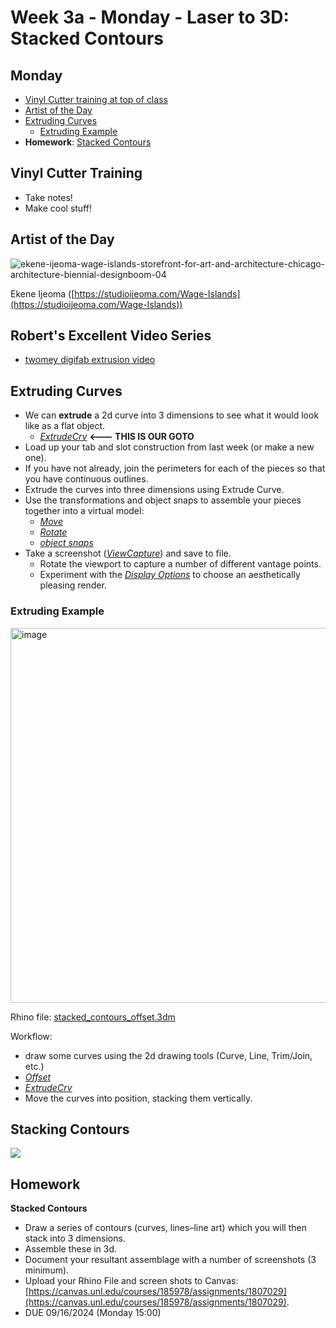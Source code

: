 # Week 3a - Monday - Laser to 3D: Stacked Contours

## Monday
- [Vinyl Cutter training at top of class](#vinyl-cutter-training)
- [Artist of the Day](#artist-of-the-day)
- [Extruding Curves](#extruding-curves)
  - [Extruding Example](#extruding-example)
- **Homework**: [Stacked Contours](#homework)

## Vinyl Cutter Training
- Take notes!
- Make cool stuff!

## Artist of the Day

![ekene-ijeoma-wage-islands-storefront-for-art-and-architecture-chicago-architecture-biennial-designboom-04](https://github.com/NovySan/unl-digifab/assets/5796142/7b0937cd-0e50-48d1-9e82-b0c03a2d820a)

Ekene Ijeoma ([https://studioijeoma.com/Wage-Islands](https://studioijeoma.com/Wage-Islands))

## Robert's Excellent Video Series
- [twomey digifab extrusion video](https://drive.google.com/file/d/1tPlTyQPVZB22oaNCzVrWpezLiZ3NIW1x/view?usp=sharing)

## Extruding Curves
- We can **extrude** a 2d curve into 3 dimensions to see what it would look like as a flat object. 
  - [_ExtrudeCrv_](https://docs.mcneel.com/rhino/7/help/en-us/index.htm#commands/extrudecrv.htm) **<--- THIS IS OUR GOTO**
- Load up your tab and slot construction from last week (or make a new one).
- If you have not already, join the perimeters for each of the pieces so that you have continuous outlines. 
- Extrude the curves into three dimensions using Extrude Curve.
- Use the transformations and object snaps to assemble your pieces together into a virtual model: 
  - [_Move_](https://docs.mcneel.com/rhino/7/help/en-us/commands/move.htm)
  - [_Rotate_](https://docs.mcneel.com/rhino/7/help/en-us/commands/rotate.htm)
  - [_object snaps_](https://docs.mcneel.com/rhino/7/help/en-us/user_interface/object_snaps.htm)
- Take a screenshot ([_ViewCapture_](https://docs.mcneel.com/rhino/7/help/en-us/commands/viewcapture.htm#ViewCaptureToFile)) and save to file. 
  - Rotate the viewport to capture a number of different vantage points.
  - Experiment with the [_Display Options_](https://docs.mcneel.com/rhino/7/help/en-us/options/view_displaymode_options.htm) to choose an aesthetically pleasing render.

### Extruding Example
<img width="600" alt="image" src="https://user-images.githubusercontent.com/1598545/189135643-7c5be2f6-b27e-4d34-ac53-f457c74b61b6.png">

Rhino file: [stacked_contours_offset.3dm](../examples/stacked_contours_offset.3dm)

Workflow: 
- draw some curves using the 2d drawing tools (Curve, Line, Trim/Join, etc.)
- [_Offset_](http://docs.mcneel.com/rhino/7/help/en-us/commands/offset.htm)
- [_ExtrudeCrv_](https://docs.mcneel.com/rhino/7/help/en-us/index.htm#commands/extrudecrv.htm)
- Move the curves into position, stacking them vertically.


## Stacking Contours
![](https://laughingsquid.com/wp-content/uploads/2015/01/skull_bricks_B_001__66920.1411477266.1280.1280-750x750.jpg)

## Homework
**Stacked Contours**

- Draw a series of contours (curves, lines–line art) which you will then stack into 3 dimensions. 
- Assemble these in 3d. 
- Document your resultant assemblage with a number of screenshots (3 minimum). 
- Upload your Rhino File and screen shots to Canvas: [https://canvas.unl.edu/courses/185978/assignments/1807029](https://canvas.unl.edu/courses/185978/assignments/1807029).
- DUE 09/16/2024 (Monday 15:00)

